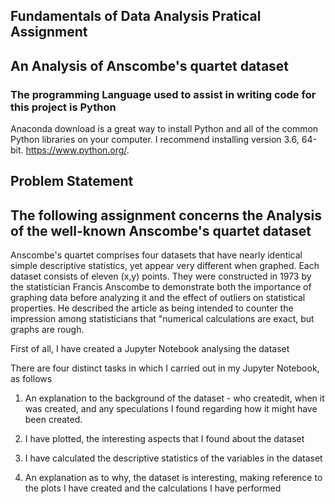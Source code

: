 
## Fundamentals of Data Analysis Pratical Assignment
## An Analysis of Anscombe's quartet dataset 

### The programming Language used to assist in writing code for this project is Python
Anaconda download is a great way to install Python and all of the common Python libraries on your computer. I recommend installing version 3.6, 64-bit. https://www.python.org/.
## Problem Statement
## The following assignment concerns the Analysis of the well-known Anscombe's quartet dataset
Anscombe's quartet comprises four datasets that have nearly identical simple descriptive statistics, yet appear very different when graphed. Each dataset consists of eleven (x,y) points. They were constructed in 1973 by the statistician Francis Anscombe to demonstrate both the importance of graphing data before analyzing it and the effect of outliers on statistical properties. He described the article as being intended to counter the impression among statisticians that "numerical calculations are exact, but graphs are rough.

First of all, I have created a Jupyter Notebook analysing the dataset

There are four distinct tasks in which I carried out in my Jupyter Notebook, as follows

1. An explanation to the background of the dataset - who createdit, when it was created, and any speculations I found regarding how it might             have been created.

2. I have plotted, the interesting aspects that I found about the dataset

3. I have calculated the descriptive statistics of the variables in the dataset

4. An explanation as to why, the dataset is interesting, making reference to the plots I have created and the calculations I have performed
